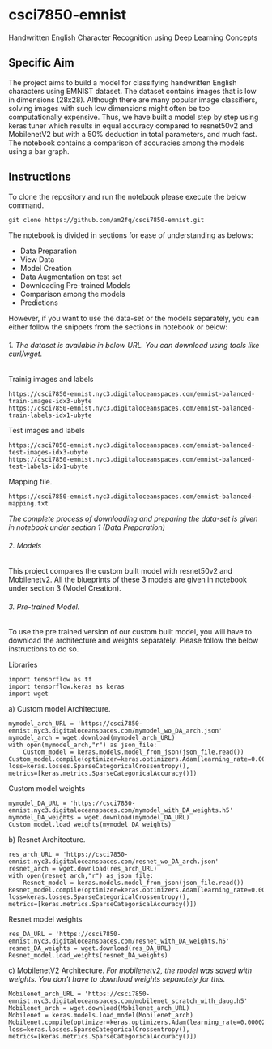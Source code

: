 # csci7850-emnist
Handwritten English Character Recognition using Deep Learning Concepts 

## Specific Aim
The project aims to build a model for classifying handwritten English characters using EMNIST dataset. The dataset contains images that is low in dimensions (28x28). Although there are many popular image classifiers, solving images with such low dimensions might often be too computationally expensive. Thus, we have built a model step by step using keras tuner which results in equal accuracy compared to resnet50v2 and MobilenetV2 but with a 50% deduction in total parameters, and much fast. The notebook contains a comparison of accuracies among the models using a bar graph.

## Instructions

To clone the repository and run the notebook please execute the below command.
```
git clone https://github.com/am2fq/csci7850-emnist.git
```
The notebook is divided in sections for ease of understanding as belows:
+ Data Preparation
+ View Data
+ Model Creation
+ Data Augmentation on test set
+ Downloading Pre-trained Models
+ Comparison among the models
+ Predictions

However, if you want to use the data-set or the models separately, you can either follow the snippets from the sections in notebook or below: 

###### 1. The dataset is available in below URL. You can download using tools like curl/wget.

Trainig images and labels
```
https://csci7850-emnist.nyc3.digitaloceanspaces.com/emnist-balanced-train-images-idx3-ubyte
https://csci7850-emnist.nyc3.digitaloceanspaces.com/emnist-balanced-train-labels-idx1-ubyte
```
Test images and labels
```
https://csci7850-emnist.nyc3.digitaloceanspaces.com/emnist-balanced-test-images-idx3-ubyte
https://csci7850-emnist.nyc3.digitaloceanspaces.com/emnist-balanced-test-labels-idx1-ubyte
```
Mapping file.
```
https://csci7850-emnist.nyc3.digitaloceanspaces.com/emnist-balanced-mapping.txt
```

*The complete process of downloading  and preparing the data-set is given in notebook under section 1 (Data Preparation)*
###### 2. Models

This project compares the custom built model with resnet50v2 and Mobilenetv2. All the blueprints of these 3 models are given in notebook under section 3 (Model Creation).
###### 3. Pre-trained Model.
To use the pre trained version of our custom built model, you will have to download the architecture and weights separately. Please follow the below instructions to do so.

Libraries
```
import tensorflow as tf
import tensorflow.keras as keras
import wget
```

a) Custom model Architecture.
```
mymodel_arch_URL = 'https://csci7850-emnist.nyc3.digitaloceanspaces.com/mymodel_wo_DA_arch.json'
mymodel_arch = wget.download(mymodel_arch_URL)
with open(mymodel_arch,"r") as json_file:
    Custom_model = keras.models.model_from_json(json_file.read())
Custom_model.compile(optimizer=keras.optimizers.Adam(learning_rate=0.00001),
loss=keras.losses.SparseCategoricalCrossentropy(),
metrics=[keras.metrics.SparseCategoricalAccuracy()])
```
Custom model weights
```
mymodel_DA_URL = 'https://csci7850-emnist.nyc3.digitaloceanspaces.com/mymodel_with_DA_weights.h5'
mymodel_DA_weights = wget.download(mymodel_DA_URL)
Custom_model.load_weights(mymodel_DA_weights)
```
b) Resnet Architecture.
```
res_arch_URL = 'https://csci7850-emnist.nyc3.digitaloceanspaces.com/resnet_wo_DA_arch.json'
resnet_arch = wget.download(res_arch_URL)
with open(resnet_arch,"r") as json_file:
    Resnet_model = keras.models.model_from_json(json_file.read())
Resnet_model.compile(optimizer=keras.optimizers.Adam(learning_rate=0.000025),
loss=keras.losses.SparseCategoricalCrossentropy(),
metrics=[keras.metrics.SparseCategoricalAccuracy()])
```
Resnet model weights
```
res_DA_URL = 'https://csci7850-emnist.nyc3.digitaloceanspaces.com/resnet_with_DA_weights.h5'
resnet_DA_weights = wget.download(res_DA_URL)
Resnet_model.load_weights(resnet_DA_weights)
```
c) MobilenetV2 Architecture.
*For mobilenetv2, the model was saved with weights. You don't have to download weights separately for this.*
```
Mobilenet_arch_URL = 'https://csci7850-emnist.nyc3.digitaloceanspaces.com/mobilenet_scratch_with_daug.h5'
Mobilenet_arch = wget.download(Mobilenet_arch_URL)
Mobilenet = keras.models.load_model(Mobilenet_arch)
Mobilenet.compile(optimizer=keras.optimizers.Adam(learning_rate=0.000025),
loss=keras.losses.SparseCategoricalCrossentropy(),
metrics=[keras.metrics.SparseCategoricalAccuracy()])
```



